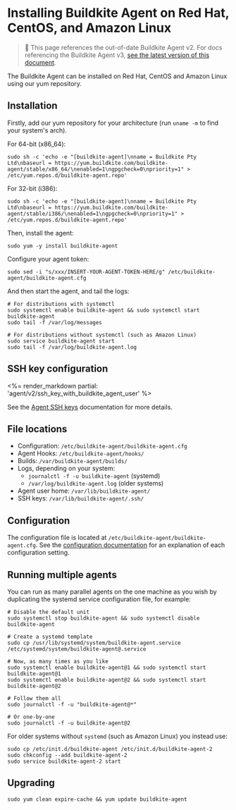 # Installing Buildkite Agent on Red Hat, CentOS, and Amazon Linux

>🚧 This page references the out-of-date Buildkite Agent v2.
> For docs referencing the Buildkite Agent v3, <a href="/docs/agent/v3/redhat">see the latest version of this document</a>.

The Buildkite Agent can be installed on Red Hat, CentOS and Amazon Linux using our yum repository.


## Installation

Firstly, add our yum repository for your architecture (run `uname -m` to find your system's arch).

For 64-bit (x86_64):

```shell
sudo sh -c 'echo -e "[buildkite-agent]\nname = Buildkite Pty Ltd\nbaseurl = https://yum.buildkite.com/buildkite-agent/stable/x86_64/\nenabled=1\ngpgcheck=0\npriority=1" > /etc/yum.repos.d/buildkite-agent.repo'
```

For 32-bit (i386):

```shell
sudo sh -c 'echo -e "[buildkite-agent]\nname = Buildkite Pty Ltd\nbaseurl = https://yum.buildkite.com/buildkite-agent/stable/i386/\nenabled=1\ngpgcheck=0\npriority=1" > /etc/yum.repos.d/buildkite-agent.repo'
```

Then, install the agent:

```shell
sudo yum -y install buildkite-agent
```

Configure your agent token:

```shell
sudo sed -i "s/xxx/INSERT-YOUR-AGENT-TOKEN-HERE/g" /etc/buildkite-agent/buildkite-agent.cfg
```

And then start the agent, and tail the logs:

```shell
# For distributions with systemctl
sudo systemctl enable buildkite-agent && sudo systemctl start buildkite-agent
sudo tail -f /var/log/messages

# For distributions without systemctl (such as Amazon Linux)
sudo service buildkite-agent start
sudo tail -f /var/log/buildkite-agent.log
```

## SSH key configuration

<%= render_markdown partial: 'agent/v2/ssh_key_with_buildkite_agent_user' %>

See the [Agent SSH keys](/docs/agent/v2/ssh-keys) documentation for more details.

## File locations

* Configuration: `/etc/buildkite-agent/buildkite-agent.cfg`
* Agent Hooks: `/etc/buildkite-agent/hooks/`
* Builds: `/var/buildkite-agent/builds/`
* Logs, depending on your system:
  - `journalctl -f -u buildkite-agent` (systemd)
  - `/var/log/buildkite-agent.log` (older systems)
* Agent user home: `/var/lib/buildkite-agent/`
* SSH keys: `/var/lib/buildkite-agent/.ssh/`

## Configuration

The configuration file is located at `/etc/buildkite-agent/buildkite-agent.cfg`. See the [configuration documentation](/docs/agent/v2/configuration) for an explanation of each configuration setting.

## Running multiple agents

You can run as many parallel agents on the one machine as you wish by duplicating the systemd service configuration file, for example:

```shell
# Disable the default unit
sudo systemctl stop buildkite-agent && sudo systemctl disable buildkite-agent

# Create a systemd template
sudo cp /usr/lib/systemd/system/buildkite-agent.service /etc/systemd/system/buildkite-agent@.service

# Now, as many times as you like
sudo systemctl enable buildkite-agent@1 && sudo systemctl start buildkite-agent@1
sudo systemctl enable buildkite-agent@2 && sudo systemctl start buildkite-agent@2

# Follow them all
sudo journalctl -f -u "buildkite-agent@*"

# Or one-by-one
sudo journalctl -f -u buildkite-agent@2
```

For older systems without `systemd` (such as Amazon Linux) you instead use:

```shell
sudo cp /etc/init.d/buildkite-agent /etc/init.d/buildkite-agent-2
sudo chkconfig --add buildkite-agent-2
sudo service buildkite-agent-2 start
```

## Upgrading

```shell
sudo yum clean expire-cache && yum update buildkite-agent
```
